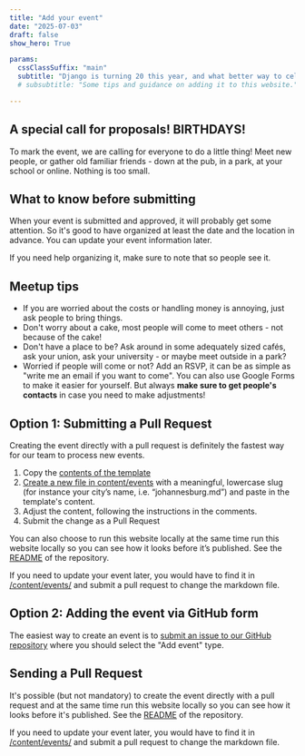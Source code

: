 ```yaml
---
title: "Add your event"
date: "2025-07-03"
draft: false
show_hero: True

params:
  cssClassSuffix: "main"
  subtitle: "Django is turning 20 this year, and what better way to celebrate it than to bring your local or online community together for an event!? Here are some ideas + an online form to make it easy to get started."
  # subsubtitle: "Some tips and guidance on adding it to this website."

---
```


## A special call for proposals! BIRTHDAYS!

To mark the event, we are calling for everyone to do a little thing! Meet new people, or gather old familiar friends - down at the pub, in a park, at your school or online. Nothing is too small.

## What to know before submitting

When your event is submitted and approved, it will probably get some attention. So it's good to have organized at least the date and the location in advance. You can update your event information later.

If you need help organizing it, make sure to note that so people see it.

## Meetup tips

* If you are worried about the costs or handling money is annoying, just ask people to bring things.
* Don't worry about a cake, most people will come to meet others - not because of the cake!
* Don't have a place to be? Ask around in some adequately sized cafés, ask your union, ask your university - or maybe meet outside in a park?
* Worried if people will come or not? Add an RSVP, it can be as simple as "write me an email if you want to come". You can also use Google Forms to make it easier for yourself. But always **make sure to get people's contacts** in case you need to make adjustments!

## Option 1: Submitting a Pull Request

Creating the event directly with a pull request is definitely the fastest way for our team to process new events.

1. Copy the [contents of the template](https://raw.githubusercontent.com/django/birthday20/refs/heads/main/content/events/00_template.md)
2. [Create a new file in content/events](https://github.com/django/birthday20/new/main/content/events) with a meaningful, lowercase slug (for instance your city’s name, i.e. “johannesburg.md”) and paste in the template's content.
3. Adjust the content, following the instructions in the comments.
4. Submit the change as a Pull Request

You can also choose to run this website locally at the same time run this website locally so you can see how it looks before it’s published. See the [README](https://github.com/django/birthday20/) of the repository.

If you need to update your event later, you would have to find it in [/content/events/](https://github.com/django/birthday20/tree/main/content/events) and submit a pull request to change the markdown file.


## Option 2: Adding the event via GitHub form

The easiest way to create an event is to [submit an issue to our GitHub repository](https://github.com/django/birthday20/issues/new) where you should select the "Add event" type.

## Sending a Pull Request

It's possible (but not mandatory) to create the event directly with a pull request and at the same time run this website locally so you can see how it looks before it's published. See the [README](https://github.com/django/birthday20/) of the repository.

If you need to update your event later, you would have to find it in [/content/events/](https://github.com/django/birthday20/tree/main/content/events) and submit a pull request to change the markdown file.
